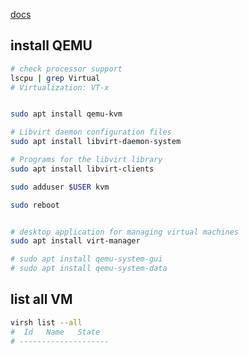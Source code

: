 [docs](https://wiki.qemu.org/Category:User_documentations)

## install QEMU
```bash
# check processor support
lscpu | grep Virtual
# Virtualization: VT-x


sudo apt install qemu-kvm

# Libvirt daemon configuration files
sudo apt install libvirt-daemon-system 

# Programs for the libvirt library
sudo apt install libvirt-clients

sudo adduser $USER kvm

sudo reboot


# desktop application for managing virtual machines
sudo apt install virt-manager

# sudo apt install qemu-system-gui
# sudo apt install qemu-system-data
```


## list all VM
```bash
virsh list --all
#  Id   Name   State
# --------------------
```
